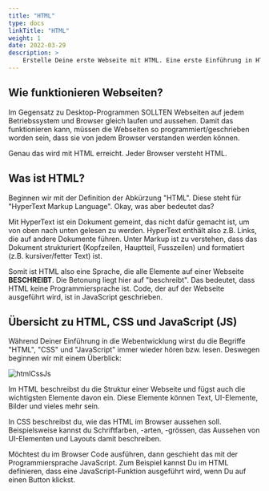 ```yaml
---
title: "HTML"
type: docs
linkTitle: "HTML"
weight: 1
date: 2022-03-29
description: >
    Erstelle Deine erste Webseite mit HTML. Eine erste Einführung in HTML.
---
```


## Wie funktionieren Webseiten?
Im Gegensatz zu Desktop-Programmen SOLLTEN Webseiten auf jedem Betriebssystem und Browser gleich laufen und aussehen. Damit das funktionieren kann, müssen die Webseiten so programmiert/geschrieben worden sein, dass sie von jedem Browser verstanden werden können.

Genau das wird mit HTML erreicht. Jeder Browser versteht HTML.

## Was ist HTML?
Beginnen wir mit der Definition der Abkürzung "HTML". Diese steht für "HyperText Markup Language". Okay, was aber bedeutet das?

Mit HyperText ist ein Dokument gemeint, das nicht dafür gemacht ist, um von oben nach unten gelesen zu werden. HyperText enthält also z.B. Links, die auf andere Dokumente führen. Unter Markup ist zu verstehen, dass das Dokument strukturiert (Kopfzeilen, Hauptteil, Fusszeilen) und formatiert (z.B. kursiver/fetter Text) ist.

Somit ist HTML also eine Sprache, die alle Elemente auf einer Webseite **BESCHREIBT**. Die Betonung liegt hier auf "beschreibt". Das bedeutet, dass HTML keine Programmiersprache ist. Code, der auf der Webseite ausgeführt wird, ist in JavaScript geschrieben.


## Übersicht zu HTML, CSS und JavaScript (JS)
Während Deiner Einführung in die Webentwicklung wirst du die Begriffe "HTML", "CSS" und "JavaScript" immer wieder hören bzw. lesen. Deswegen beginnen wir mit einem Überblick:

![htmlCssJs](../html-css-js.png "HTML, CSS und JavaScript")

Im HTML beschreibst du die Struktur einer Webseite und fügst auch die wichtigsten Elemente davon ein. Diese Elemente können Text, UI-Elemente, Bilder und vieles mehr sein.

In CSS beschreibst du, wie das HTML im Browser aussehen soll. Beispielsweise kannst du Schriftfarben, -arten, -grössen, das Aussehen von UI-Elementen und Layouts damit beschreiben.

Möchtest du im Browser Code ausführen, dann geschieht das mit der Programmiersprache JavaScript.  Zum Beispiel kannst Du im HTML definieren, dass eine JavaScript-Funktion ausgeführt wird, wenn Du auf einen Button klickst.